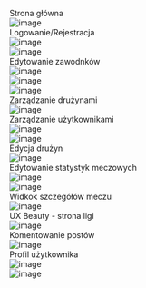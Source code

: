 Strona główna <br/>
![image](https://github.com/user-attachments/assets/12f684f1-8a0e-408f-839d-3dccf1a7a626) <br/>
Logowanie/Rejestracja <br/>
![image](https://github.com/user-attachments/assets/2a426945-aeed-48ba-a204-6acdb4f11e43) <br/>
![image](https://github.com/user-attachments/assets/c0ccb58b-2659-4c3c-af90-811bfc24b819) <br/>
Edytowanie zawodnków <br/>
![image](https://github.com/user-attachments/assets/7b7c3167-9a2f-439a-b8f4-ea12d8c3f094) <br/> 
![image](https://github.com/user-attachments/assets/75e381ab-2d6d-41cd-8115-767a06694a80) <br/>
![image](https://github.com/user-attachments/assets/597450c3-b590-45c0-bf19-d6d82ae8275b) <br/>
Zarządzanie drużynami <br/>
![image](https://github.com/user-attachments/assets/5942344b-4e9d-45a0-86c3-99445508f4d3) <br/>
Zarządzanie użytkownikami <br/>
![image](https://github.com/user-attachments/assets/7c6a63b8-c7dd-4f5b-b4b5-fd3a161536ff) <br/>
![image](https://github.com/user-attachments/assets/92f74828-7233-4453-987d-52d7d547c380) <br/>
Edycja drużyn <br/>
![image](https://github.com/user-attachments/assets/a59656dd-2dad-4865-9ba5-877e164d6503) <br/>
Edytowanie statystyk meczowych <br/>
![image](https://github.com/user-attachments/assets/3b8d250a-ab67-41fb-83df-7dc22c143d0a) <br/>
![image](https://github.com/user-attachments/assets/77766013-700c-42b1-b11e-077f9abd3ac6) <br/>
Widkok szczegółów meczu <br/>
![image](https://github.com/user-attachments/assets/890c24dd-8450-4b1f-bfc3-498ceb13592d) <br/>
UX Beauty - strona ligi <br/>
![image](https://github.com/user-attachments/assets/919129cf-36ca-4457-bc09-a0dfb3e3ec40) <br/>
Komentowanie postów <br/>
![image](https://github.com/user-attachments/assets/8f11a12c-98fa-461b-bbd0-7aec8ea4ba20) <br/>
Profil użytkownika <br/>
![image](https://github.com/user-attachments/assets/973e7113-5629-459f-98df-42ab0d6200e3) <br/>
![image](https://github.com/user-attachments/assets/ef42a144-d2f4-4fb7-b567-7b6607c7f7a8) <br/>



